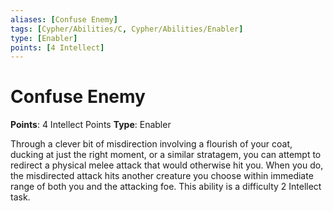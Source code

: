 ```yaml
---
aliases: [Confuse Enemy]
tags: [Cypher/Abilities/C, Cypher/Abilities/Enabler]
type: [Enabler]
points: [4 Intellect]
---
```


# Confuse Enemy

**Points**: 4 Intellect Points
**Type**: Enabler

Through a clever bit of misdirection involving a flourish of your coat, ducking at just the right moment, or a similar stratagem, you can attempt to redirect a physical melee attack that would otherwise hit you. When you do, the misdirected attack hits another creature you choose within immediate range of both you and the attacking foe. This ability is a difficulty 2 Intellect task.
